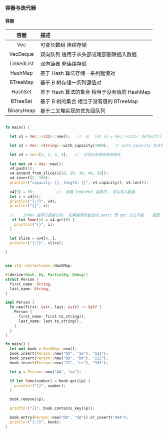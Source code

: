 ### 容器与迭代器  


#### 容器  

|  容器   | 描述  |
|  :----: | :---- |
|  Vec         |  可变长数组 连续存储  |
|  VecDeque    |  双向队列 适用于从头部或尾部删除插入数据  |
|  LinkedList  |  双向链表 非连续存储  |
|  HashMap     |  基于 Hash 算法存储一系列键值对 |
|  BTreeMap    |  基于 B 树存储一系列键值对 |
|  HashSet     |  基于 Hash 算法的集合 相当于没有值的 HashMap |
|  BTreeSet    |  基于 B 树的集合 相当于没有值的 BTreeMap |
|  BinaryHeap  |  基于二叉堆实现的优先级队列 |


```rs

fn main() {

  let v1 = Vec::<i32>::new();   //  or  let v1 = Vec::<i32>::default()

  let v2 = Vec::<String>::with_capacity(1000);   // with_capacity 方法可以预先分配一个较大空间，避免插入数据动态扩容

  let v3 = vec![1, 2, 3, 4];   //  也可以利用宏来初始化
  
  let mut v4 = Vec::new();
  v4.push(1);
  v4.extend_from_slice(&[10, 20, 30, 40, 50]);
  v4.insert(2, 100);
  println!("capacity: {}, length: {}", v4.capacity(), v4.len());
  
  v4[5] = 55;          //  调用 IndexMut 运算符， 可以写入数据
  let i = v4[5];
  println!("{:?}", v4);
  println!("{}", i);
  
  //    Index 运算符直接访问， 如果越界则会造成 panic 而 get 方法不会，  返回一个 Option<T>
   if let Some(i) = v4.get(6) {
    println!("{}", i);
  }

  let slice = &v4[4..];
  println!("{:?}", slice);
 
}


```



```rs

use std::collections::HashMap;

#[derive(Hash, Eq, PartialEq, Debug)]
struct Person {
  first_name: String,
  last_name: String,
}

impl Person {
  fn new(first: &str, last: &str) -> Self {
    Person {
      first_name: first.to_string(),
      last_name: last.to_string(),
    }
  }
}

fn main() {
  let mut book = HashMap::new();
  book.insert(Person::new("AA", "aa"), "111");
  book.insert(Person::new("BB", "bb"), "222");
  book.insert(Person::new("CC", "cc"), "333");

  let p = Person::new("AA", "aa");

  if let Some(number) = book.get(&p) {
    println!("{}", number);
  }

  book.remove(&p);

  println!("{}", book.contains_key(&p));

  book.entry(Person::new("DD", "dd")).or_insert("444");
  println!("{:?}", book);
}

```


